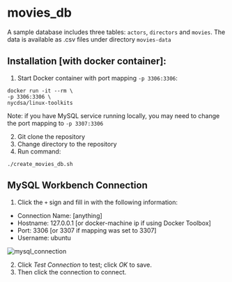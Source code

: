# movies_db


A sample database includes three tables: `actors`, `directors` and `movies`. The data is available as .csv files under directory `movies-data`

## Installation [with docker container]:

1. Start Docker container with port mapping `-p 3306:3306`:

  ```
  docker run -it --rm \
  -p 3306:3306 \
  nycdsa/linux-toolkits
  ```
  
  Note: if you have MySQL service running locally, you may need to change the port mapping to `-p 3307:3306`
  
2. Git clone the repository
3. Change directory to the repository
4. Run command:

  ```
  ./create_movies_db.sh
  ```

## MySQL Workbench Connection

1. Click the `+` sign and fill in with the following information:
  - Connection Name: [anything]
  - Hostname: 127.0.0.1 [or docker-machine ip if using Docker Toolbox]
  - Port: 3306 [or 3307 if mapping was set to 3307]
  - Username: ubuntu

  ![mysql_connection](https://github.com/nycdatasci/bootcamp/blob/master/images/mysql_connection.png?raw=true)

2. Click *Test Connection* to test; click *OK* to save. 
3. Then click the connection to connect.
